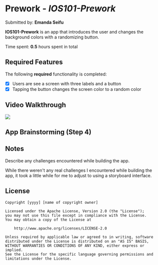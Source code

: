 # Prework - *IOS101-Prework*

Submitted by: **Emanda Seifu**

**IOS101-Prework** is an app that introduces the user and changes the background colors with a randomizing button. 

Time spent: **0.5** hours spent in total

## Required Features

The following **required** functionality is completed:

- [x] Users are see a screen with three labels and a button
- [x] Tapping the button changes the screen color to a random color
 
## Video Walkthrough

<div>
    <a href="https://www.loom.com/share/f9151b90f0a94c2d8b7e526c5201ac3e">
    </a>
    <a href="https://www.loom.com/share/f9151b90f0a94c2d8b7e526c5201ac3e">
      <img style="max-width:300px;" src="https://cdn.loom.com/sessions/thumbnails/f9151b90f0a94c2d8b7e526c5201ac3e-1703900627821-with-play.gif">
    </a>
  </div>

## App Brainstorming (Step 4)

## Notes

Describe any challenges encountered while building the app.

While there weren't any real challenges I encountered while building the app, it took a little while for me to adjust to using a storyboard interface.

## License

    Copyright [yyyy] [name of copyright owner]

    Licensed under the Apache License, Version 2.0 (the "License");
    you may not use this file except in compliance with the License.
    You may obtain a copy of the License at

        http://www.apache.org/licenses/LICENSE-2.0

    Unless required by applicable law or agreed to in writing, software
    distributed under the License is distributed on an "AS IS" BASIS,
    WITHOUT WARRANTIES OR CONDITIONS OF ANY KIND, either express or implied.
    See the License for the specific language governing permissions and
    limitations under the License.
